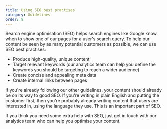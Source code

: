 ```yaml
---
title: Using SEO best practises
category: Guidelines
order: 8
---
```

Search engine optimisation (SEO) helps search engines like Google know when to show one of our pages for a user's search query. To help our content be seen by as many potential customers as possible, we can use SEO best practises:

*	Produce high-quality, unique content
*	Target relevant keywords (our analytics team can help you define the keywords you should be targeting to reach a wider audience)
*	Create concise and appealing meta data 
*	Create internal links between pages 

If you're already following our other guidelines, your content should already be on its way to good SEO. If you're writing in plain English and putting the customer first, then you're probably already writing content that users are interested in, using the language they use. This is an important part of SEO. 

If you think you need some extra help with SEO, just get in touch with our analytics team who can help you optimise your content. 
